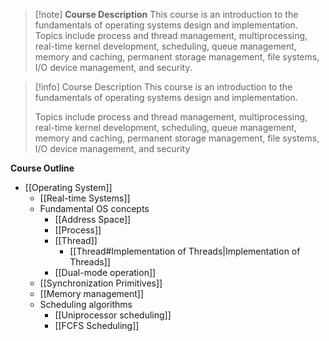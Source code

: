 > [!note] **Course Description**
> This course is an introduction to the fundamentals of operating systems design and implementation. Topics include process and thread management, multiprocessing, real-time kernel development, scheduling, queue management, memory and caching, permanent storage management, file systems, I/O device management, and security.

>[!info] Course Description
> This course is an introduction to the fundamentals of operating systems design and implementation. 
> 
> Topics include process and thread management, multiprocessing, real-time kernel development, scheduling, queue management, memory and caching, permanent storage management, file systems, I/O device management, and security

**Course Outline**
- [[Operating System]]
	- [[Real-time Systems]]
	- Fundamental OS concepts
		- [[Address Space]]
		- [[Process]]
		- [[Thread]]
			- [[Thread#Implementation of Threads|Implementation of Threads]]
		- [[Dual-mode operation]]
	- [[Synchronization Primitives]]
	- [[Memory management]]
	- Scheduling algorithms
		- [[Uniprocessor scheduling]]
		- [[FCFS Scheduling]]